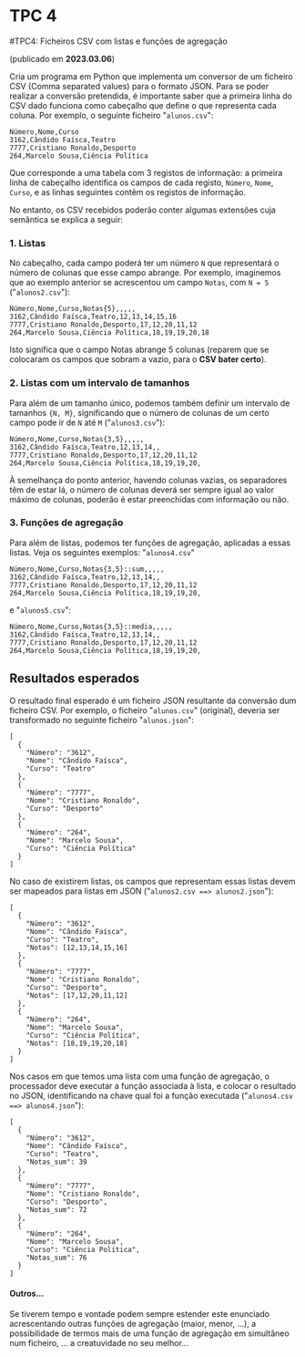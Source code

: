 # TPC 4

#TPC4:  Ficheiros CSV com listas e funções de agregação

(publicado em **2023.03.06**)

Cria um programa em Python que implementa um conversor de um ficheiro CSV (Comma separated values) para o formato JSON.
Para se poder realizar a conversão pretendida, é importante saber que a primeira linha do CSV dado funciona como cabeçalho
que define o que representa cada coluna.
Por exemplo, o seguinte ficheiro "`alunos.csv`":

```
Número,Nome,Curso
3162,Cândido Faísca,Teatro
7777,Cristiano Ronaldo,Desporto
264,Marcelo Sousa,Ciência Política
```
Que corresponde a uma tabela com 3 registos de informação: a primeira linha de cabeçalho identifica os campos de cada registo, `Número`, `Nome`, `Curso`, e as linhas seguintes contêm os registos de informação.

No entanto, os CSV recebidos poderão conter algumas extensões cuja semântica se explica a seguir:

### 1. Listas

No cabeçalho, cada campo poderá ter um número `N` que representará o número de colunas que esse campo abrange.
Por exemplo, imaginemos que ao exemplo anterior se acrescentou um campo `Notas`, com `N = 5` ("`alunos2.csv`"):

```
Número,Nome,Curso,Notas{5},,,,,
3162,Cândido Faísca,Teatro,12,13,14,15,16
7777,Cristiano Ronaldo,Desporto,17,12,20,11,12
264,Marcelo Sousa,Ciência Política,18,19,19,20,18
```

Isto significa que o campo Notas abrange 5 colunas (reparem que se colocaram os campos que sobram a vazio, para o
**CSV bater certo**).

### 2. Listas com um intervalo de tamanhos

Para além de um tamanho único, podemos também definir um intervalo de tamanhos `{N, M}`, significando que o número de
colunas de um certo campo pode ir de `N` até `M` ("`alunos3.csv`"):

```
Número,Nome,Curso,Notas{3,5},,,,,
3162,Cândido Faísca,Teatro,12,13,14,,
7777,Cristiano Ronaldo,Desporto,17,12,20,11,12
264,Marcelo Sousa,Ciência Política,18,19,19,20,
```

À semelhança do ponto anterior, havendo colunas vazias, os separadores têm de estar lá, o número de colunas deverá ser sempre igual ao valor máximo de colunas, poderão é estar preenchidas com informação ou não.

### 3. Funções de agregação

Para além de listas, podemos ter funções de agregação, aplicadas a essas listas.
Veja os seguintes exemplos: "`alunos4.csv`"

```
Número,Nome,Curso,Notas{3,5}::sum,,,,,
3162,Cândido Faísca,Teatro,12,13,14,,
7777,Cristiano Ronaldo,Desporto,17,12,20,11,12
264,Marcelo Sousa,Ciência Política,18,19,19,20,
```

 e "`alunos5.csv`":

 ```
Número,Nome,Curso,Notas{3,5}::media,,,,,
3162,Cândido Faísca,Teatro,12,13,14,,
7777,Cristiano Ronaldo,Desporto,17,12,20,11,12
264,Marcelo Sousa,Ciência Política,18,19,19,20,
 ```

## Resultados esperados

O resultado final esperado é um ficheiro JSON resultante da conversão dum ficheiro CSV.
Por exemplo, o ficheiro "`alunos.csv`" (original), deveria ser transformado no seguinte ficheiro "`alunos.json`":

```
[
  {
    "Número": "3612",
    "Nome": "Cândido Faísca",
    "Curso": "Teatro"
  },
  {
    "Número": "7777",
    "Nome": "Cristiano Ronaldo",
    "Curso": "Desporto"
  },
  {
    "Número": "264",
    "Nome": "Marcelo Sousa",
    "Curso": "Ciência Política"
  }
]
```

No caso de existirem listas, os campos que representam essas listas devem ser mapeados para listas em JSON ("`alunos2.csv ==> alunos2.json`"):

```
[
  {
    "Número": "3612",
    "Nome": "Cândido Faísca",
    "Curso": "Teatro",
    "Notas": [12,13,14,15,16]
  },
  {
    "Número": "7777",
    "Nome": "Cristiano Ronaldo",
    "Curso": "Desporto",
    "Notas": [17,12,20,11,12]
  },
  {
    "Número": "264",
    "Nome": "Marcelo Sousa",
    "Curso": "Ciência Política",
    "Notas": [18,19,19,20,18]
  }
]
```

Nos casos em que temos uma lista com uma função de agregação, o processador deve executar a função associada à lista, e
colocar o resultado no JSON, identificando na chave qual foi a função executada ("`alunos4.csv ==> alunos4.json`"):

```
[
  {
    "Número": "3612",
    "Nome": "Cândido Faísca",
    "Curso": "Teatro",
    "Notas_sum": 39
  },
  {
    "Número": "7777",
    "Nome": "Cristiano Ronaldo",
    "Curso": "Desporto",
    "Notas_sum": 72
  },
  {
    "Número": "264",
    "Nome": "Marcelo Sousa",
    "Curso": "Ciência Política",
    "Notas_sum": 76
  }
]
```

#### Outros...

Se tiverem tempo e vontade podem sempre estender este enunciado acrescentando outras funções de agregação (maior, menor, ...), a possibilidade de termos mais de uma função de agregação em simultâneo num ficheiro, ... a creatuvidade no seu melhor...
